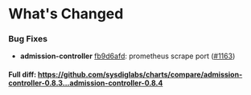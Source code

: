 # What's Changed

### Bug Fixes
- **admission-controller** [fb9d6afd](https://github.com/sysdiglabs/charts/commit/fb9d6afd15f2305bda9f5fa2c13ff4c74cdea093): prometheus scrape port ([#1163](https://github.com/sysdiglabs/charts/issues/1163))

#### Full diff: https://github.com/sysdiglabs/charts/compare/admission-controller-0.8.3...admission-controller-0.8.4
